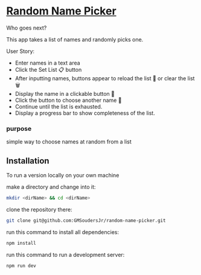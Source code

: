 # [Random Name Picker](https://random-name-picker-alpha.vercel.app "Gerald's Random Name Picker")

Who goes next?

This app takes a list of names and randomly picks one.

User Story:
- Enter names in a text area
- Click the Set List 📋 button
- After inputting names, buttons appear to reload the list 🔄 or clear the list 🗑️
- Display the name in a clickable button 📛
- Click the button to choose another name 🎰 
- Continue until the list is exhausted.
- Display a progress bar to show completeness of the list.

### purpose
simple way to choose names at random from a list

## Installation
To run a version locally on your own machine

make a directory and change into it:

```bash
mkdir <dirName> && cd <dirName>
```

clone the repository there:

```bash
git clone git@github.com:GMSoudersJr/random-name-picker.git
```

run this command to install all dependencies:

```bash
npm install
```

run this command to run a development server:

```bash
npm run dev
```
